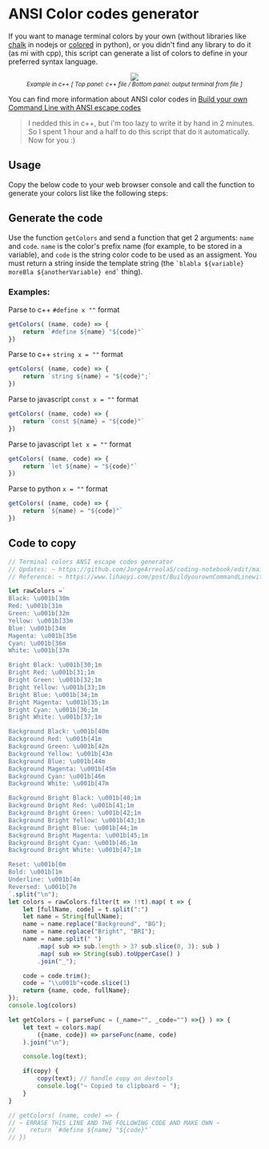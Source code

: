 # ANSI Color codes generator

If you want to manage terminal colors by your own (without libraries like [chalk](https://www.npmjs.com/package/chalk) in nodejs or [colored](https://pypi.org/project/colored/) in python), or you didn't find any library to do it (as mi with cpp), this script can generate a list of colors to define in your preferred syntax language.

<p align="center">
    <img src="https://i.imgur.com/WBOrlLi.png"/><br/>
    <span><small><i>Example in c++ [ Top panel: c++ file / Bottom panel: output terminal from file ]</i></small></span>
</p>

You can find more information about ANSI color codes in [Build your own Command Line with ANSI escape codes](https://www.lihaoyi.com/post/BuildyourownCommandLinewithANSIescapecodes.html#colors)  

> I nedded this in c++, but i'm too lazy to write it by hand in 2 minutes. So I spent 1 hour and a half to do this script that do it automatically. Now for you :)

## Usage

Copy the below code to your web browser console and call the function to generate your colors list like the following steps:

## Generate the code

Use the function `getColors` and send a function that get 2 arguments: `name` and `code`. `name` is the color's prefix name (for example, to be stored in a variable), and `code` is the string color code to be used as an assigment. You must return a string inside the template string (the ``` `blabla ${variable} moreBla ${anotherVariable} end` ``` thing).

### Examples:

Parse to c++ `#define x ""` format
```js
getColors( (name, code) => {
    return `#define ${name} "${code}"`
})
```
Parse to c++ `string x = ""` format
```js
getColors( (name, code) => {
    return `string ${name} = "${code}";`
})
```

Parse to javascript `const x = ""` format
```js
getColors( (name, code) => {
    return `const ${name} = "${code}"`
})
```

Parse to javascript `let x = ""` format
```js
getColors( (name, code) => {
    return `let ${name} = "${code}"`
})
```

Parse to python `x = ""` format
```js
getColors( (name, code) => {
    return `${name} = "${code}"`
})
```

## Code to copy

```js
// Terminal colors ANSI escape codes generator
// Updates: ~ https://github.com/JorgeArreolaS/coding-notebook/edit/main/devtools-snippets/AnsiColorCodesGenerator
// Reference: ~ https://www.lihaoyi.com/post/BuildyourownCommandLinewithANSIescapecodes.html#colors

let rawColors =`
Black: \u001b[30m
Red: \u001b[31m
Green: \u001b[32m
Yellow: \u001b[33m
Blue: \u001b[34m
Magenta: \u001b[35m
Cyan: \u001b[36m
White: \u001b[37m

Bright Black: \u001b[30;1m
Bright Red: \u001b[31;1m
Bright Green: \u001b[32;1m
Bright Yellow: \u001b[33;1m
Bright Blue: \u001b[34;1m
Bright Magenta: \u001b[35;1m
Bright Cyan: \u001b[36;1m
Bright White: \u001b[37;1m

Background Black: \u001b[40m
Background Red: \u001b[41m
Background Green: \u001b[42m
Background Yellow: \u001b[43m
Background Blue: \u001b[44m
Background Magenta: \u001b[45m
Background Cyan: \u001b[46m
Background White: \u001b[47m

Background Bright Black: \u001b[40;1m
Background Bright Red: \u001b[41;1m
Background Bright Green: \u001b[42;1m
Background Bright Yellow: \u001b[43;1m
Background Bright Blue: \u001b[44;1m
Background Bright Magenta: \u001b[45;1m
Background Bright Cyan: \u001b[46;1m
Background Bright White: \u001b[47;1m

Reset: \u001b[0m
Bold: \u001b[1m
Underline: \u001b[4m
Reversed: \u001b[7m
`.split("\n");
let colors = rawColors.filter(t => !!t).map( t => {
    let [fullName, code] = t.split(":")
    let name = String(fullName);
    name = name.replace("Background", "BG");
    name = name.replace("Bright", "BRI");
    name = name.split(" ")
        .map( sub => sub.length > 3? sub.slice(0, 3): sub )
        .map( sub => String(sub).toUpperCase() )
        .join("_");

    code = code.trim();
    code = "\\u001b"+code.slice(1)
    return {name, code, fullName};
});
console.log(colors)

let getColors = ( parseFunc = (_name="", _code="") =>{} ) => {
    let text = colors.map( 
        ({name, code}) => parseFunc(name, code)
    ).join("\n");

    console.log(text);

    if(copy) {
        copy(text); // handle copy on devtools
        console.log("~ Copied to clipboard ~ ");
    }
}

// getColors( (name, code) => {
// ~ ERRASE THIS LINE AND THE FOLLOWING CODE AND MAKE OWN ~ 
//    return `#define ${name} "${code}"`
// })
```
